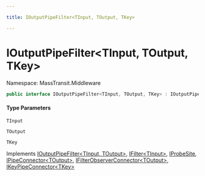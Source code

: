 ```yaml
---

title: IOutputPipeFilter<TInput, TOutput, TKey>

---
```


# IOutputPipeFilter\<TInput, TOutput, TKey\>

Namespace: MassTransit.Middleware

```csharp
public interface IOutputPipeFilter<TInput, TOutput, TKey> : IOutputPipeFilter<TInput, TOutput>, IFilter<TInput>, IProbeSite, IPipeConnector<TOutput>, IFilterObserverConnector<TOutput>, IKeyPipeConnector<TKey>
```

#### Type Parameters

`TInput`<br/>

`TOutput`<br/>

`TKey`<br/>

Implements [IOutputPipeFilter\<TInput, TOutput\>](../masstransit-middleware/ioutputpipefilter-2), [IFilter\<TInput\>](../../masstransit-abstractions/masstransit/ifilter-1), [IProbeSite](../../masstransit-abstractions/masstransit/iprobesite), [IPipeConnector\<TOutput\>](../masstransit-middleware/ipipeconnector-1), [IFilterObserverConnector\<TOutput\>](../../masstransit-abstractions/masstransit/ifilterobserverconnector-1), [IKeyPipeConnector\<TKey\>](../masstransit-middleware/ikeypipeconnector-1)
